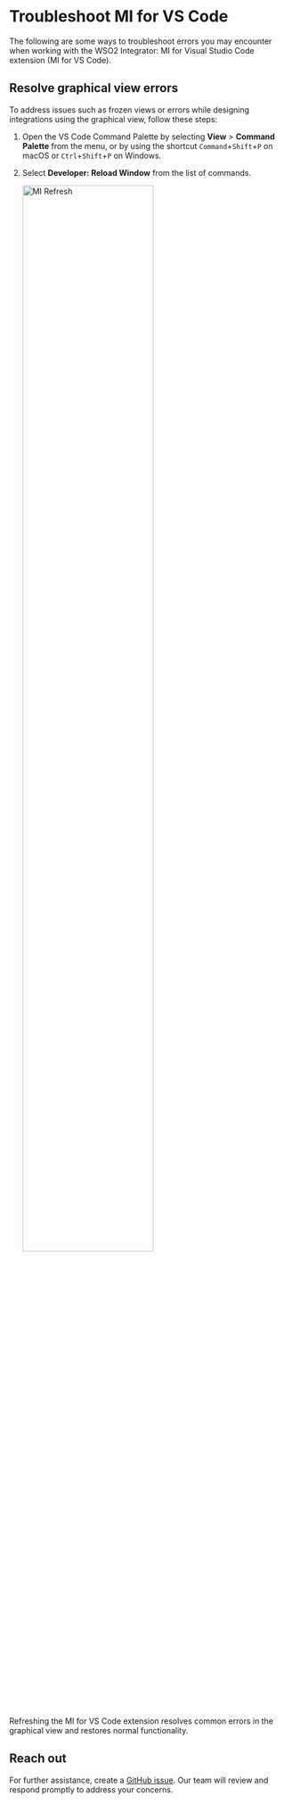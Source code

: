 # Troubleshoot MI for VS Code

The following are some ways to troubleshoot errors you may encounter when working with the WSO2 Integrator: MI for Visual Studio Code extension (MI for VS Code).

## Resolve graphical view errors

To address issues such as frozen views or errors while designing integrations using the graphical view, follow these steps:

1. Open the VS Code Command Palette by selecting **View** > **Command Palette** from the menu, or by using the shortcut `Command`+`Shift`+`P` on macOS or `Ctrl`+`Shift`+`P` on Windows.

2. Select **Developer: Reload Window** from the list of commands.

    <a href="{{base_path}}/assets/img/develop/mi-for-vscode/reload-window.png"><img src="{{base_path}}/assets/img/develop/mi-for-vscode/reload-window.png" alt="MI Refresh" width="70%"></a>

Refreshing the MI for VS Code extension resolves common errors in the graphical view and restores normal functionality.

## Reach out

For further assistance, create a [GitHub issue](https://github.com/wso2/mi-vscode/issues). Our team will review and respond promptly to address your concerns.
